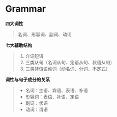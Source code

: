 # Grammar
**四大词性**
> 名词、形容词、副词、动词

**七大辅助结构**
> 1. 介词短语
> 2. 三类从句（名词从句、定语从句、状语从句）
> 3. 三类非谓语动词（动名词、分词、不定式）

**词性与句子成分的关系**
> + 名词：主语、宾语、表语、补语
> + 形容词：表语、补语、定语
> + 副词：状语
> + 动词：谓语
